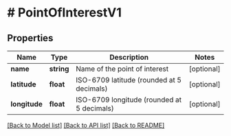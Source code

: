 # # PointOfInterestV1

## Properties

Name | Type | Description | Notes
------------ | ------------- | ------------- | -------------
**name** | **string** | Name of the point of interest | [optional]
**latitude** | **float** | ISO-6709 latitude (rounded at 5 decimals) | [optional]
**longitude** | **float** | ISO-6709 longitude (rounded at 5 decimals) | [optional]

[[Back to Model list]](../../README.md#models) [[Back to API list]](../../README.md#endpoints) [[Back to README]](../../README.md)
